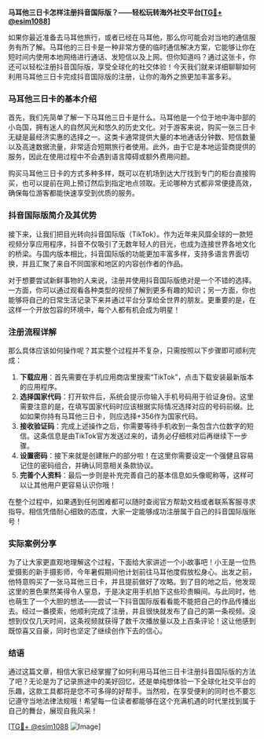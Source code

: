 **马耳他三日卡怎样注册抖音国际版？——轻松玩转海外社交平台[[TG💪+ @esim1088](https://t.me/s/esim1088)]**

如果你最近准备去马耳他旅行，或者已经在马耳他，那么你可能会对当地的通信服务有所了解。马耳他的三日卡是一种非常方便的临时通信解决方案，它能够让你在短时间内使用本地网络进行通话、发短信以及上网。但你知道吗？通过这张卡，你还可以轻松注册抖音国际版，享受全球化的社交体验！今天我们就来详细聊聊如何利用马耳他三日卡完成抖音国际版的注册，让你的海外之旅更加丰富多彩。

### 马耳他三日卡的基本介绍

首先，我们先简单了解一下马耳他三日卡是什么。马耳他是一个位于地中海中部的小岛国，拥有迷人的自然风光和悠久的历史文化。对于游客来说，购买一张三日卡无疑是最经济实惠的选择之一。这类卡通常提供大量的本地通话分钟数、短信数量以及高速数据流量，非常适合短期旅行者使用。此外，由于它是本地运营商提供的服务，因此在使用过程中不会遇到语言障碍或额外费用问题。

购买马耳他三日卡的方式多种多样，既可以在机场到达大厅找到专门的柜台直接购买，也可以提前在网上预订然后到指定地点领取。无论哪种方式都非常便捷高效，确保每位游客都能快速享受到优质的服务。

### 抖音国际版简介及其优势

接下来，让我们把目光转向抖音国际版（TikTok）。作为近年来风靡全球的一款短视频分享应用程序，抖音不仅吸引了无数年轻人的目光，也成为连接世界各地文化的桥梁。与国内版本相比，抖音国际版的功能更加丰富多样，支持多语言界面切换，并且汇聚了来自不同国家和地区的内容创作者的作品。

对于想要尝试新鲜事物的人来说，注册并使用抖音国际版绝对是一个不错的选择。一方面，你可以通过观看各种类型的视频了解到更多有趣的知识；另一方面，你也能够将自己的日常生活记录下来并通过平台分享给全世界的朋友。更重要的是，在这样一个开放包容的环境中，每个人都有机会成为明星！

### 注册流程详解

那么具体应该如何操作呢？其实整个过程并不复杂，只需按照以下步骤即可顺利完成：

1. **下载应用**：首先需要在手机应用商店里搜索“TikTok”，点击下载安装最新版本的应用程序。
2. **选择国家代码**：打开软件后，系统会提示你输入手机号码用于验证身份。这里需要注意的是，在填写国家代码时应该根据实际情况选择对应的号码前缀。比如如果你持有马耳他三日卡，则应选择+356作为国家代码。
3. **接收验证码**：完成上述操作之后，你需要等待手机收到一条包含六位数字的短信。这条信息是由TikTok官方发送过来的，请务必仔细核对后再继续下一步骤。
4. **设置密码**：接下来就是创建账户的部分啦！在这里你需要设定一个强健且容易记住的密码组合，并确认同意相关条款协议。
5. **完善个人资料**：最后一步则是补充完善自己的基本信息如头像昵称等，这样可以让其他用户更容易认识你哦！

在整个过程中，如果遇到任何困难都可以随时查阅官方帮助文档或者联系客服寻求指导。相信凭借耐心细致的态度，大家一定能够成功注册属于自己的抖音国际版账号！

### 实际案例分享

为了让大家更直观地理解这个过程，下面给大家讲述一个小故事吧！小王是一位热爱摄影的新手摄影师，今年暑假期间他计划前往马耳他度假放松身心。出发之前，他特意购买了一张马耳他三日卡，并且提前做好了攻略。到了目的地之后，他发现这里的景色果然美得令人窒息，于是决定用手机拍下这些珍贵瞬间。与此同时，他也萌生了一个大胆的想法——尝试一下抖音国际版看看能不能把自己的作品传播出去。经过一番摸索，他顺利完成了注册，并且很快就发布了自己的第一条视频。没想到仅仅几天时间，这条视频就获得了数千次播放量以及上百条评论！这让他感到既惊喜又自豪，同时也坚定了继续创作下去的信心。

### 结语

通过这篇文章，相信大家已经掌握了如何利用马耳他三日卡注册抖音国际版的方法了吧？无论是为了记录旅途中的美好回忆，还是单纯想体验一下全球化社交平台的乐趣，这款工具都将是您不可多得的好帮手。当然啦，在享受便利的同时也不要忘记遵守当地法律法规哦！希望每一位读者都能够在这个充满机遇的时代里找到属于自己的舞台，展现自我风采！

[[TG💪+ @esim1088](https://t.me/s/esim1088) ![Image](https://i.postimg.cc/4NQfJmqS/Snipaste-2025-05-13-00-14-12.png)]